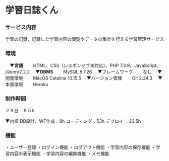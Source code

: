 # 学習日誌くん

### サービス内容
学習の記録、記録した学習内容の閲覧やデータの集計を行える学習管理サービス

### 環境
　**▼言語**
　　HTML、CSS（レスポンジブ未対応）、PHP 7.3.9、JavaScript、jQuery2.2.2
　**▼DBMS**
　　MySQL 5.7.26
　▼フレームワーク
　　なし
　▼開発環境
　　MacOS Catalina 10.15.5
　▼バージョン管理
　　Git 2.24.3
　▼本番環境
　　Heroku

### 制作時間
２９日　８５h

▼内訳
DB設計、WF作成：8h
コーディング：53h
デプロイ ：23.5h　

### 機能
・ユーザー登録
・ログイン機能
・ログアウト機能
・学習内容の保存機能
・学習内容の表示機能
・学習内容の編集機能
・メモ機能
